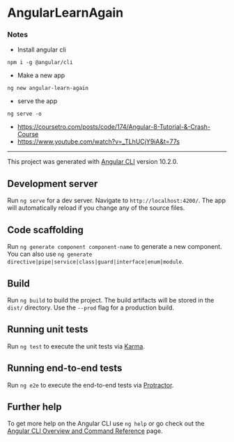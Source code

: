 # AngularLearnAgain


### Notes

- Install angular cli
```
npm i -g @angular/cli
```
- Make a new app
```
ng new angular-learn-again
```

- serve the app
```
ng serve -o
```

- https://coursetro.com/posts/code/174/Angular-8-Tutorial-&-Crash-Course
- https://www.youtube.com/watch?v=_TLhUCjY9iA&t=77s

--------------------------------------------------------









This project was generated with [Angular CLI](https://github.com/angular/angular-cli) version 10.2.0.

## Development server

Run `ng serve` for a dev server. Navigate to `http://localhost:4200/`. The app will automatically reload if you change any of the source files.

## Code scaffolding

Run `ng generate component component-name` to generate a new component. You can also use `ng generate directive|pipe|service|class|guard|interface|enum|module`.

## Build

Run `ng build` to build the project. The build artifacts will be stored in the `dist/` directory. Use the `--prod` flag for a production build.

## Running unit tests

Run `ng test` to execute the unit tests via [Karma](https://karma-runner.github.io).

## Running end-to-end tests

Run `ng e2e` to execute the end-to-end tests via [Protractor](http://www.protractortest.org/).

## Further help

To get more help on the Angular CLI use `ng help` or go check out the [Angular CLI Overview and Command Reference](https://angular.io/cli) page.

